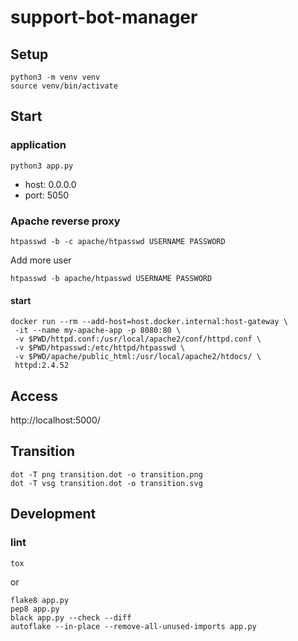 # support-bot-manager

## Setup

```console
python3 -m venv venv
source venv/bin/activate
```

## Start

### application

```console
python3 app.py
```

- host: 0.0.0.0
- port: 5050

### Apache reverse proxy

```console
htpasswd -b -c apache/htpasswd USERNAME PASSWORD
```

Add more user

```console
htpasswd -b apache/htpasswd USERNAME PASSWORD
```

#### start

```console
docker run --rm --add-host=host.docker.internal:host-gateway \
 -it --name my-apache-app -p 8080:80 \
 -v $PWD/httpd.conf:/usr/local/apache2/conf/httpd.conf \
 -v $PWD/htpasswd:/etc/httpd/htpasswd \
 -v $PWD/apache/public_html:/usr/local/apache2/htdocs/ \
 httpd:2.4.52
```

## Access

http://localhost:5000/

## Transition

```console
dot -T png transition.dot -o transition.png
dot -T vsg transition.dot -o transition.svg
```

## Development

### lint

```console
tox
```

or

```console
flake8 app.py
pep8 app.py
black app.py --check --diff
autoflake --in-place --remove-all-unused-imports app.py
```
